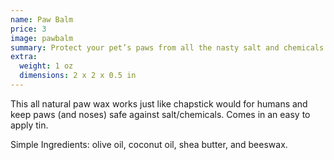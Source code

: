 ```yaml
---
name: Paw Balm
price: 3
image: pawbalm
summary: Protect your pet’s paws from all the nasty salt and chemicals put on sidewalks and roads each winter!
extra:
  weight: 1 oz
  dimensions: 2 x 2 x 0.5 in
---
```


This all natural paw wax works just like chapstick would for humans and keep paws (and noses) safe against salt/chemicals. Comes in an easy to apply tin.

Simple Ingredients: olive oil, coconut oil, shea butter, and beeswax.